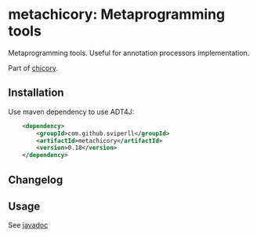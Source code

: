 metachicory: Metaprogramming tools
=====================================

Metaprogramming tools. Useful for annotation processors implementation.

Part of [chicory](https://github.com/sviperll/chicory).

Installation
------------

Use maven dependency to use ADT4J:

```xml
    <dependency>
        <groupId>com.github.sviperll</groupId>
        <artifactId>metachicory</artifactId>
        <version>0.18</version>
    </dependency>
```

Changelog
---------

Usage
-----

See [javadoc](http://sviperll.github.io/chicory/metachicory/apidocs/index.html)
